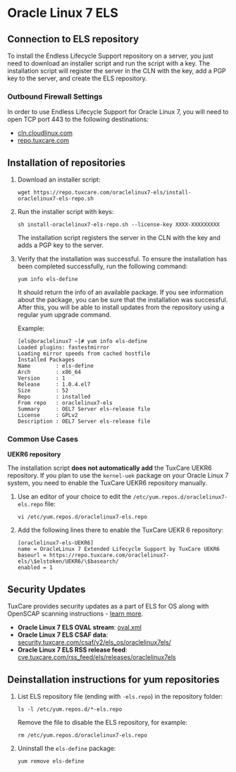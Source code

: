# Oracle Linux 7 ELS

## Connection to ELS repository

To install the Endless Lifecycle Support repository on a server, you just need to download an installer script and run the script with a key. The installation script will register the server in the CLN with the key, add a PGP key to the server, and create the ELS repository.

### Outbound Firewall Settings

In order to use Endless Lifecycle Support for Oracle Linux 7, you will need to open TCP port 443 to the following destinations:

* [cln.cloudlinux.com](http://cln.cloudlinux.com)
* [repo.tuxcare.com](http://repo.tuxcare.com)

## Installation of repositories

1. Download an installer script:
   
   <CodeWithCopy>

   ```
   wget https://repo.tuxcare.com/oraclelinux7-els/install-oraclelinux7-els-repo.sh
   ```
   
   </CodeWithCopy>

2. Run the installer script with keys:
   
   <CodeWithCopy>

   ```
   sh install-oraclelinux7-els-repo.sh --license-key XXXX-XXXXXXXXX
   ```

   </CodeWithCopy>

   The installation script registers the server in the CLN with the key and adds a PGP key to the server.

3. Verify that the installation was successful. To ensure the installation has been completed successfully, run the following command:
   
   <CodeWithCopy>

   ```
   yum info els-define
   ```

   </CodeWithCopy>

   It should return the info of an available package. If you see information about the package, you can be sure that the installation was successful.
   After this, you will be able to install updates from the repository using a regular yum upgrade command.

   Example:

   ```
   [els@oraclelinux7 ~]# yum info els-define
   Loaded plugins: fastestmirror
   Loading mirror speeds from cached hostfile
   Installed Packages
   Name        : els-define
   Arch        : x86_64
   Version     : 1
   Release     : 1.0.4.el7
   Size        : 52
   Repo        : installed
   From repo   : oraclelinux7-els
   Summary     : OEL7 Server els-release file
   License     : GPLv2
   Description : OEL7 Server els-release file
   ```

### Common Use Cases

**UEKR6 repository**

The installation script **does not automatically add** the TuxCare UEKR6 repository. If you plan to use the `kernel-uek` package on your Oracle Linux 7 system, you need to enable the TuxCare UEKR6 repository manually.

1. Use an editor of your choice to edit the `/etc/yum.repos.d/oraclelinux7-els.repo` file:

   <CodeWithCopy>

   ```
   vi /etc/yum.repos.d/oraclelinux7-els.repo
   ```

   </CodeWithCopy>

2. Add the following lines there to enable the TuxCare UEKR 6 repository:
   
   <CodeWithCopy>

   ```
   [oraclelinux7-els-UEKR6]
   name = OracleLinux 7 Extended Lifecycle Support by TuxCare UEKR6
   baseurl = https://repo.tuxcare.com/oraclelinux7-els/\$elstoken/UEKR6/\$basearch/
   enabled = 1
   ```

   </CodeWithCopy>

## Security Updates

TuxCare provides security updates as a part of ELS for OS along with OpenSCAP scanning instructions - [learn more](./security-updates).

* **Oracle Linux 7 ELS OVAL stream**: [oval.xml](https://security.tuxcare.com/oval/els_os/oraclelinux7els/oval.xml)
* **Oracle Linux 7 ELS CSAF data**: [security.tuxcare.com/csaf/v2/els_os/oraclelinux7els/](https://security.tuxcare.com/csaf/v2/els_os/oraclelinux7els/)
* **Oracle Linux 7 ELS RSS release feed**: [cve.tuxcare.com/rss_feed/els/releases/oraclelinux7els](https://cve.tuxcare.com/rss_feed/els/releases/oraclelinux7els)

## Deinstallation instructions for yum repositories

1. List ELS repository file (ending with `-els.repo`) in the repository folder:

   <CodeWithCopy>

   ```
   ls -l /etc/yum.repos.d/*-els.repo
   ```

   </CodeWithCopy>

   Remove the file to disable the ELS repository, for example:

   <CodeWithCopy>

   ```
   rm /etc/yum.repos.d/oraclelinux7-els.repo
   ```

   </CodeWithCopy>

2. Uninstall the `els-define` package:

   <CodeWithCopy>

   ```
   yum remove els-define
   ```

   </CodeWithCopy>

